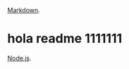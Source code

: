 [Markdown](https://es.wikipedia.org/wiki/Markdown).
# hola readme 1111111
[Node.js](https://nodejs.org/).